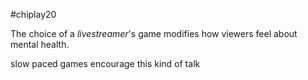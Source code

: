 \#chiplay20

The choice of a *livestreamer*'s game modifies how viewers feel about mental health.

slow paced games encourage this kind of talk
